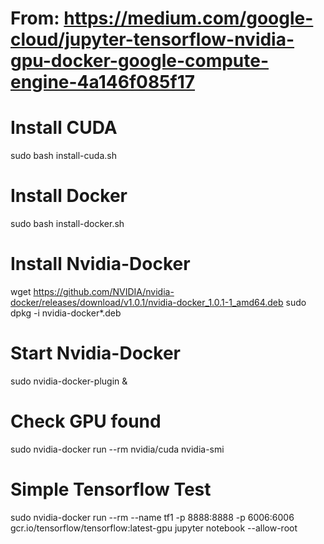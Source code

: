 # From: https://medium.com/google-cloud/jupyter-tensorflow-nvidia-gpu-docker-google-compute-engine-4a146f085f17

# Install CUDA
sudo bash install-cuda.sh

# Install Docker
sudo bash install-docker.sh

# Install Nvidia-Docker
wget https://github.com/NVIDIA/nvidia-docker/releases/download/v1.0.1/nvidia-docker_1.0.1-1_amd64.deb
sudo dpkg -i nvidia-docker*.deb

# Start Nvidia-Docker
sudo nvidia-docker-plugin &

# Check GPU found
sudo nvidia-docker run --rm nvidia/cuda nvidia-smi

# Simple Tensorflow Test
sudo nvidia-docker run --rm --name tf1 -p 8888:8888 -p 6006:6006 gcr.io/tensorflow/tensorflow:latest-gpu jupyter notebook --allow-root
